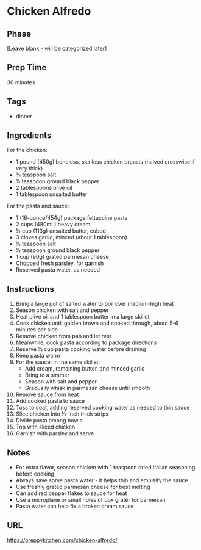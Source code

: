 # Chicken Alfredo

## Phase
[Leave blank - will be categorized later]

## Prep Time
30 minutes

## Tags
- dinner

## Ingredients
For the chicken:
- 1 pound (450g) boneless, skinless chicken breasts (halved crosswise if very thick)
- ¾ teaspoon salt
- ¼ teaspoon ground black pepper
- 2 tablespoons olive oil
- 1 tablespoon unsalted butter

For the pasta and sauce:
- 1 (16-ounce/454g) package fettuccine pasta
- 2 cups (480mL) heavy cream
- ½ cup (113g) unsalted butter, cubed
- 3 cloves garlic, minced (about 1 tablespoon)
- ½ teaspoon salt
- ½ teaspoon ground black pepper
- 1 cup (90g) grated parmesan cheese
- Chopped fresh parsley, for garnish
- Reserved pasta water, as needed

## Instructions
1. Bring a large pot of salted water to boil over medium-high heat
2. Season chicken with salt and pepper
3. Heat olive oil and 1 tablespoon butter in a large skillet
4. Cook chicken until golden brown and cooked through, about 5-6 minutes per side
5. Remove chicken from pan and let rest
6. Meanwhile, cook pasta according to package directions
7. Reserve ½ cup pasta cooking water before draining
8. Keep pasta warm
9. For the sauce, in the same skillet:
   - Add cream, remaining butter, and minced garlic
   - Bring to a simmer
   - Season with salt and pepper
   - Gradually whisk in parmesan cheese until smooth
10. Remove sauce from heat
11. Add cooked pasta to sauce
12. Toss to coat, adding reserved cooking water as needed to thin sauce
13. Slice chicken into ½-inch thick strips
14. Divide pasta among bowls
15. Top with sliced chicken
16. Garnish with parsley and serve

## Notes
- For extra flavor, season chicken with 1 teaspoon dried Italian seasoning before cooking
- Always save some pasta water - it helps thin and emulsify the sauce
- Use freshly grated parmesan cheese for best melting
- Can add red pepper flakes to sauce for heat
- Use a microplane or small holes of box grater for parmesan
- Pasta water can help fix a broken cream sauce

## URL
https://preppykitchen.com/chicken-alfredo/
